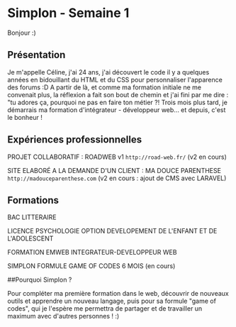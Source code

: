 # Simplon - Semaine 1

Bonjour :)

## Présentation

Je m'appelle Céline, j'ai 24 ans, j'ai découvert le code il y a quelques années en bidouillant du HTML et du CSS pour personnaliser l'apparence des forums :D A partir de là, et comme ma formation initiale ne me convenait plus, la réflexion a fait son bout de chemin et j'ai fini par me dire : "tu adores ça, pourquoi ne pas en faire ton métier ?!
Trois mois plus tard, je démarrais ma formation d'intégrateur - développeur web... et depuis, c'est le bonheur !


## Expériences professionnelles

PROJET COLLABORATIF : ROADWEB v1 ```http://road-web.fr/``` (v2 en cours)   

SITE ELABORÉ A LA DEMANDE D'UN CLIENT : MA DOUCE PARENTHESE ```http://madouceparenthese.com``` (v2 en cours : ajout de CMS avec LARAVEL)


## Formations

BAC LITTERAIRE  

LICENCE PSYCHOLOGIE OPTION DEVELOPEMENT DE L'ENFANT ET DE L'ADOLESCENT 

FORMATION EMWEB INTEGRATEUR-DEVELOPPEUR WEB 

SIMPLON FORMULE GAME OF CODES 6 MOIS (en cours)


##Pourquoi Simplon ?

Pour compléter ma première formation dans le web, découvrir de nouveaux outils et apprendre un nouveau langage, puis pour sa formule "game of codes", qui je l'espère me permettra de partager et de travailler un maximum avec d'autres personnes ! :)